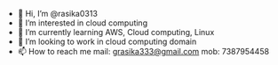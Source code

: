 - 👋 Hi, I’m @rasika0313
- 👀 I’m interested in cloud computing
- 🌱 I’m currently learning AWS, Cloud computing, Linux
- 💞️ I’m looking to work in cloud computing domain
- 📫 How to reach me mail: grasika333@gmail.com mob: 7387954458

<!---
rasika0313/rasika0313 is a ✨ special ✨ repository because its `README.md` (this file) appears on your GitHub profile.
You can click the Preview link to take a look at your changes.
--->
